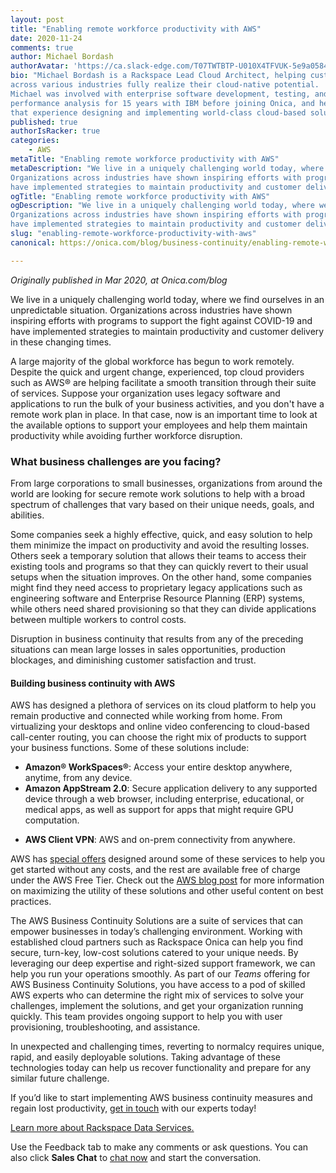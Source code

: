 ```yaml
---
layout: post
title: "Enabling remote workforce productivity with AWS"
date: 2020-11-24
comments: true
author: Michael Bordash
authorAvatar: 'https://ca.slack-edge.com/T07TWTBTP-U010X4TFVUK-5e9a058432f2-512'
bio: "Michael Bordash is a Rackspace Lead Cloud Architect, helping customers 
across various industries fully realize their cloud-native potential.  
Michael was involved with enterprise software development, testing, and 
performance analysis for 15 years with IBM before joining Onica, and he builds upon 
that experience designing and implementing world-class cloud-based solutions."
published: true
authorIsRacker: true
categories:
    - AWS
metaTitle: "Enabling remote workforce productivity with AWS"
metaDescription: "We live in a uniquely challenging world today, where we find ourselves in an unpredictable situation.
Organizations across industries have shown inspiring efforts with programs to support the fight against COVID-19 and
have implemented strategies to maintain productivity and customer delivery in these changing times."
ogTitle: "Enabling remote workforce productivity with AWS"
ogDescription: "We live in a uniquely challenging world today, where we find ourselves in an unpredictable situation.
Organizations across industries have shown inspiring efforts with programs to support the fight against COVID-19 and
have implemented strategies to maintain productivity and customer delivery in these changing times."
slug: "enabling-remote-workforce-productivity-with-aws"
canonical: https://onica.com/blog/business-continuity/enabling-remote-workforce-productivity-with-aws/

---
```


*Originally published in Mar 2020, at Onica.com/blog*

We live in a uniquely challenging world today, where we find ourselves in an unpredictable situation.
Organizations across industries have shown inspiring efforts with programs to support the fight against COVID-19 and
have implemented strategies to maintain productivity and customer delivery in these changing times.

<!--more-->

A large majority of the global workforce has begun to work remotely. Despite the quick and urgent change, experienced,
top cloud providers such as AWS&reg; are helping facilitate a smooth transition through their suite of services. Suppose
your organization uses legacy software and applications to run the bulk of your business activities, and you don't have
a remote work plan in place. In that case, now is an important time to look at the available options to support your
employees and help them maintain productivity while avoiding further workforce disruption.

### What business challenges are you facing?

From large corporations to small businesses, organizations from around the world are looking for secure remote work
solutions to help with a broad spectrum of challenges that vary based on their unique needs, goals, and abilities.

Some companies seek a highly effective, quick, and easy solution to help them minimize the impact on productivity and avoid
the resulting losses. Others seek a temporary solution that allows their teams to access their existing tools and programs
so that they can quickly revert to their usual setups when the situation improves. On the other hand, some companies might
find they need access to proprietary legacy applications such as engineering software and Enterprise Resource Planning (ERP)
systems, while others need shared provisioning so that they can divide applications between multiple workers to control costs.

Disruption in business continuity that results from any of the preceding situations can mean large losses in sales opportunities,
production blockages, and diminishing customer satisfaction and trust.

#### Building business continuity with AWS

AWS has designed a plethora of services on its cloud platform to help you remain productive and connected while working from home.
From virtualizing your desktops and online video conferencing to cloud-based call-center routing, you can choose the right mix of
products to support your business functions. Some of these solutions include:

+ **Amazon&reg; WorkSpaces&reg;**: Access your entire desktop anywhere, anytime, from any device.
+ **Amazon AppStream 2.0**: Secure application delivery to any supported device through a web browser, including enterprise,
  educational, or medical apps, as well as support for apps that might require GPU computation.
* **AWS Client VPN**: AWS and on-prem connectivity from anywhere.

AWS has [special offers](https://aws.amazon.com/remote-work-learning/?sc_icampaign=Adoption_Campaign_pac-edm-2020-remote_work-site_merch-hero&sc_ichannel=ha&sc_icontent=awssm-4028&sc_ioutcome=Enterprise_Digital_Marketing&sc_iplace=hero&trk=ha_a134p000006BkJTAA0~ha_awssm-4028&trkCampaign=pac-edm-2020-remote_work-pdp#Amazon_WorkSpaces)
designed around some of these services to help you get started without any costs, and the rest are available free of charge under the
AWS Free Tier. Check out the [AWS blog post](https://aws.amazon.com/blogs/aws/working-from-home-heres-how-aws-can-help/) for more information
on maximizing the utility of these solutions and other useful content on best practices.

The AWS Business Continuity Solutions are a suite of services that can empower businesses in today’s challenging environment. Working
with established cloud partners such as Rackspace Onica can help you find secure, turn-key, low-cost solutions catered to your unique
needs. By leveraging our deep expertise and right-sized support framework, we can help you run your operations smoothly. As part of
our *Teams* offering for AWS Business Continuity Solutions, you have access to a pod of skilled AWS experts who can determine the
right mix of services to solve your challenges, implement the solutions, and get your organization running quickly. This team provides
ongoing support to help you with user provisioning, troubleshooting, and assistance.

In unexpected and challenging times, reverting to normalcy requires unique, rapid, and easily deployable solutions. Taking advantage
of these technologies today can help us recover functionality and prepare for any similar future challenge.

If you’d like to start implementing AWS business continuity measures and regain lost productivity,
[get in touch](https://onica.com/contact/) with our experts today!

<a class="cta blue" id="cta" href="https://www.rackspace.com/professional-services/data">Learn more about Rackspace Data Services.</a>

Use the Feedback tab to make any comments or ask questions. You can also click
**Sales Chat** to [chat now](https://www.rackspace.com/) and start the conversation.
